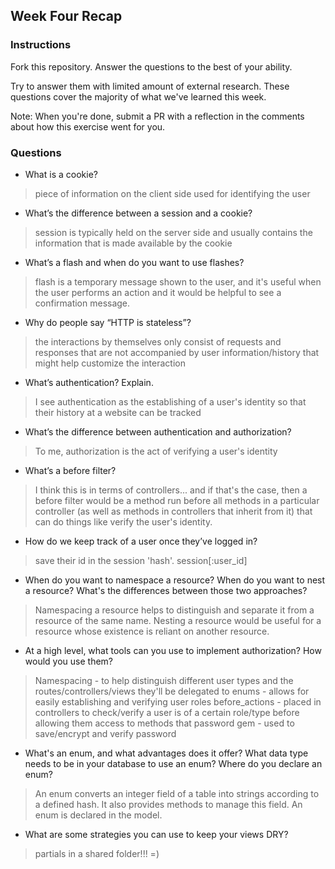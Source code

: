 ## Week Four Recap

### Instructions
Fork this repository. Answer the questions to the best of your ability.

Try to answer them with limited amount of external research. These questions cover the majority of what we've learned this week.

Note: When you're done, submit a PR with a reflection in the comments about how this exercise went for you.

### Questions

* What is a cookie?
> piece of information on the client side used for identifying the user

* What’s the difference between a session and a cookie?
> session is typically held on the server side and usually contains the information that is made available by the cookie

* What’s a flash and when do you want to use flashes?
> flash is a temporary message shown to the user, and it's useful when the user performs an action and it would be helpful to see a confirmation message.

* Why do people say “HTTP is stateless”?
> the interactions by themselves only consist of requests and responses that are not accompanied by user information/history that might help customize the interaction

* What’s authentication? Explain.
> I see authentication as the establishing of a user's identity so that their history at a website can be tracked

* What’s the difference between authentication and authorization?
> To me, authorization is the act of verifying a user's identity

* What’s a before filter?
> I think this is in terms of controllers... and if that's the case, then a before filter would be a method run before all methods in a particular controller (as well as methods in controllers that inherit from it) that can do things like verify the user's identity.

* How do we keep track of a user once they’ve logged in?
> save their id in the session 'hash'. session[:user_id]

* When do you want to namespace a resource? When do you want to nest a resource? What's the differences between those two approaches?
> Namespacing a resource helps to distinguish and separate it from a resource of the same name.  Nesting a resource would be useful for a resource whose existence is reliant on another resource.

* At a high level, what tools can you use to implement authorization? How would you use them?
> Namespacing - to help distinguish different user types and the routes/controllers/views they'll be delegated to
enums - allows for easily establishing and verifying user roles
before_actions - placed in controllers to check/verify a user is of a certain role/type before allowing them access to methods
that password gem - used to save/encrypt and verify password

* What's an enum, and what advantages does it offer? What data type needs to be in your database to use an enum? Where do you declare an enum?
> An enum converts an integer field of a table into strings according to a defined hash.  It also provides methods to manage this field.  An enum is declared in the model.

* What are some strategies you can use to keep your views DRY?
> partials in a shared folder!!! =)
